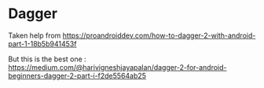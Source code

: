 # Dagger


Taken help from https://proandroiddev.com/how-to-dagger-2-with-android-part-1-18b5b941453f

But this is the best one : https://medium.com/@harivigneshjayapalan/dagger-2-for-android-beginners-dagger-2-part-i-f2de5564ab25
